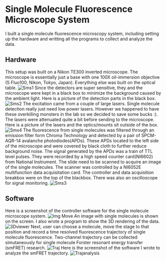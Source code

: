 # Single Molecule Fluorescence Microscope System
I built a single molecule fluorescence microscopy system, including setting up the hardware and 
writting all the programs to collect and analyze the data. 
## Hardware
This setup was built on a Nikon TE300 inverted microscope. The microscope is essentially just a 
base with one 100X oil-immersion objective (S Fluo100, Nikon, Tokyo, Japan). Everything else was
 built on the optical table.
![Sms1](instruments/sms1.JPG)
Since the detectors are super sensitive, they and the microscope were kept in a black box to minimize 
the background caused by the ambient light. Here is a picture of the detection parts in the black box.
![Sms2](instruments/sms2.JPG)
 The excitation came from a couple of large lasers. Single molecule detection really just need low 
 power lasers. However we happened to have these overkilling monsters in the lab so we decided to 
 save some bucks :). The lasers were attenuated quite a bit before sending to the microscope. 
 Here is a picture of the lasers and the optics/mounts sit outside of the box.
![Sms4](instruments/sms4.JPG)
The fluorescence from single molecules was filtered through an emission filter form Chroma Technology 
and detected by a pair of SPCM-AQR-14 avalanche photodiodes(APDs). These APDs located to the left 
side of the microscope and were covered by black cloth to further reduce background noise. The signal 
generated by the APDs was a train of TTL level pulses. They were recorded by a high speed counter 
card(NI6602) from National Instrument. The slide need to be scanned to acquire an image of the 
single molecules. The scanner was controlled by a NI6052E multifunction data acquisitation card. 
The controller and data acquisition breakbox were on the top of the blackbox. There was also an 
oscilloscope for signal monitoring.
![Sms3](instruments/sms3.JPG)
## Software
Here is a screenshot of the controller software for the single molecule microscope system. 
![Img Move](images/imgMove.PNG)
An image with single molecules is shown on the screen. I also wrote a program to show the 3D 
rendering of the data.
![3Dviewer](images/3dviewer.PNG)
Next, user can choose a molecule, move 
the stage to that position and record a time resolved fluorescence trajectory of single molecule 
fluorescence.
Two-channel trajectory can be collected simutaneously for single molecule Forster resonant energy 
transfer (smFRET) research.
![Traj](images/traj.PNG)
Here is the screenshot of the software I wrote to analyze the smFRET trajectory.
![Trajanalysis](images/trajanalysis.PNG)